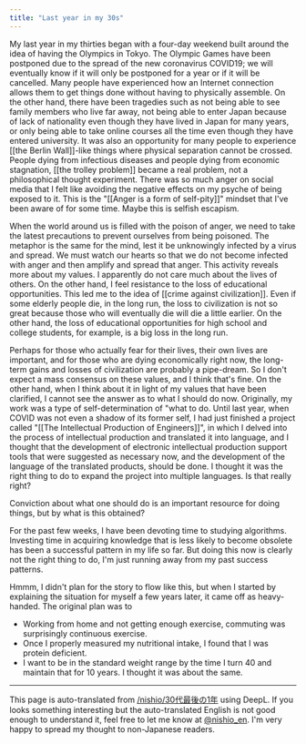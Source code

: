 ```yaml
---
title: "Last year in my 30s"
---
```


My last year in my thirties began with a four-day weekend built around the idea of having the Olympics in Tokyo.
The Olympic Games have been postponed due to the spread of the new coronavirus COVID19; we will eventually know if it will only be postponed for a year or if it will be cancelled.
Many people have experienced how an Internet connection allows them to get things done without having to physically assemble.
On the other hand, there have been tragedies such as not being able to see family members who live far away, not being able to enter Japan because of lack of nationality even though they have lived in Japan for many years, or only being able to take online courses all the time even though they have entered university. It was also an opportunity for many people to experience [[the Berlin Wall]]-like things where physical separation cannot be crossed.
People dying from infectious diseases and people dying from economic stagnation, [[the trolley problem]] became a real problem, not a philosophical thought experiment.
There was so much anger on social media that I felt like avoiding the negative effects on my psyche of being exposed to it. This is the "[[Anger is a form of self-pity]]" mindset that I've been aware of for some time.
Maybe this is selfish escapism.

When the world around us is filled with the poison of anger, we need to take the latest precautions to prevent ourselves from being poisoned. The metaphor is the same for the mind, lest it be unknowingly infected by a virus and spread. We must watch our hearts so that we do not become infected with anger and then amplify and spread that anger. This activity reveals more about my values. I apparently do not care much about the lives of others. On the other hand, I feel resistance to the loss of educational opportunities. This led me to the idea of [[crime against civilization]]. Even if some elderly people die, in the long run, the loss to civilization is not so great because those who will eventually die will die a little earlier. On the other hand, the loss of educational opportunities for high school and college students, for example, is a big loss in the long run.

Perhaps for those who actually fear for their lives, their own lives are important, and for those who are dying economically right now, the long-term gains and losses of civilization are probably a pipe-dream. So I don't expect a mass consensus on these values, and I think that's fine.
On the other hand, when I think about it in light of my values that have been clarified, I cannot see the answer as to what I should do now.
Originally, my work was a type of self-determination of "what to do.
Until last year, when COVID was not even a shadow of its former self, I had just finished a project called "[[The Intellectual Production of Engineers]]", in which I delved into the process of intellectual production and translated it into language, and I thought that the development of electronic intellectual production support tools that were suggested as necessary now, and the development of the language of the translated products, should be done. I thought it was the right thing to do to expand the project into multiple languages.
Is that really right?

Conviction about what one should do is an important resource for doing things, but by what is this obtained?

For the past few weeks, I have been devoting time to studying algorithms. Investing time in acquiring knowledge that is less likely to become obsolete has been a successful pattern in my life so far. But doing this now is clearly not the right thing to do, I'm just running away from my past success patterns.

Hmmm, I didn't plan for the story to flow like this, but when I started by explaining the situation for myself a few years later, it came off as heavy-handed.
The original plan was to
- Working from home and not getting enough exercise, commuting was surprisingly continuous exercise.
- Once I properly measured my nutritional intake, I found that I was protein deficient.
- I want to be in the standard weight range by the time I turn 40 and maintain that for 10 years.
I thought it was about the same.

---
This page is auto-translated from [/nishio/30代最後の1年](https://scrapbox.io/nishio/30代最後の1年) using DeepL. If you looks something interesting but the auto-translated English is not good enough to understand it, feel free to let me know at [@nishio_en](https://twitter.com/nishio_en). I'm very happy to spread my thought to non-Japanese readers.